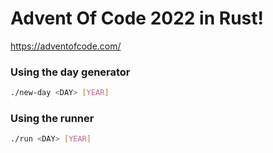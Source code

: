 # Advent Of Code 2022 in Rust!

https://adventofcode.com/

### Using the day generator

```sh
./new-day <DAY> [YEAR]
```

### Using the runner

```sh
./run <DAY> [YEAR]
```
